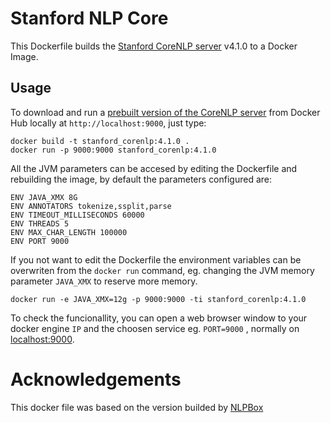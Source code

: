 # Stanford NLP Core

This Dockerfile builds the 
[Stanford CoreNLP server](http://stanfordnlp.github.io/CoreNLP/corenlp-server.html) v4.1.0 to a Docker Image.

## Usage

To download and run a [prebuilt version of the CoreNLP server](https://hub.docker.com/r/nlpbox/corenlp/)
from Docker Hub locally at ``http://localhost:9000``, just type:

```
docker build -t stanford_corenlp:4.1.0 .
docker run -p 9000:9000 stanford_corenlp:4.1.0
```

All the JVM parameters can be accesed by editing the Dockerfile and rebuilding the image, by default the parameters configured are:

```
ENV JAVA_XMX 8G
ENV ANNOTATORS tokenize,ssplit,parse
ENV TIMEOUT_MILLISECONDS 60000
ENV THREADS 5
ENV MAX_CHAR_LENGTH 100000
ENV PORT 9000
```

If you not want to edit the Dockerfile the environment variables can be overwriten from the `docker run` command, eg. changing the JVM memory parameter `JAVA_XMX` to reserve more memory. 

```
docker run -e JAVA_XMX=12g -p 9000:9000 -ti stanford_corenlp:4.1.0
```

To check the funcionallity, you can open a web browser window to your docker engine `IP` and the choosen service eg. `PORT=9000` , normally on [localhost:9000](http://localhost:9000).

# Acknowledgements

This docker file was based on the version builded by [NLPBox](https://github.com/NLPbox/stanford-corenlp-docker)
